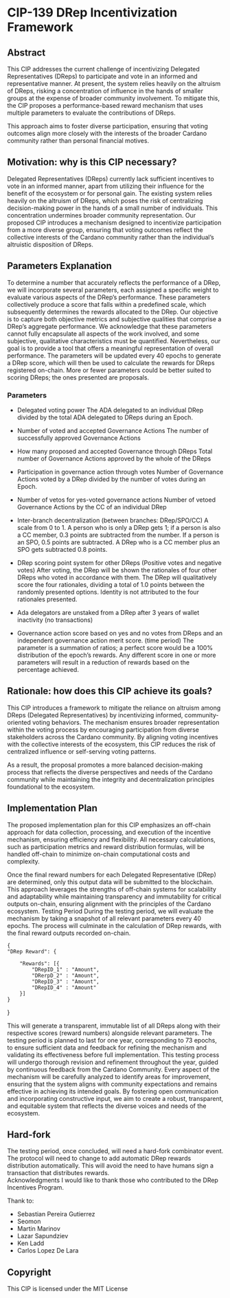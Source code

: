 # CIP-139 DRep Incentivization Framework


## Abstract

This CIP addresses the current challenge of incentivizing Delegated Representatives (DReps) to participate and vote in an informed and representative manner. At present, the system relies heavily on the altruism of DReps, risking a concentration of influence in the hands of smaller groups at the expense of broader community involvement. To mitigate this, the CIP proposes a performance-based reward mechanism that uses multiple parameters to evaluate the contributions of DReps. 

This approach aims to foster diverse participation, ensuring that voting outcomes align more closely with the interests of the broader Cardano community rather than personal financial motives.

## Motivation: why is this CIP necessary?
Delegated Representatives (DReps) currently lack sufficient incentives to vote in an informed manner, apart from utilizing their influence for the benefit of the ecosystem or for personal gain. The existing system relies heavily on the altruism of DReps, which poses the risk of centralizing decision-making power in the hands of a small number of individuals. 
This concentration undermines broader community representation. Our proposed CIP introduces a mechanism designed to incentivize participation from a more diverse group, ensuring that voting outcomes reflect the collective interests of the Cardano community rather than the individual’s altruistic disposition of DReps.

## Parameters Explanation
To determine a number that accurately reflects the performance of a DRep, we will incorporate several parameters, each assigned a specific weight to evaluate various aspects of the DRep’s performance. These parameters collectively produce a score that falls within a predefined scale, which subsequently determines the rewards allocated to the DRep.
Our objective is to capture both objective metrics and subjective qualities that comprise a DRep’s aggregate performance. We acknowledge that these parameters cannot fully encapsulate all aspects of the work involved, and some subjective, qualitative characteristics must be quantified. Nevertheless, our goal is to provide a tool that offers a meaningful representation of overall performance.
The parameters will be updated every 40 epochs to generate a DRep score, which will then be used to calculate the rewards for DReps registered on-chain. More or fewer parameters could be better suited to scoring DReps; the ones presented are proposals. 

### Parameters
* Delegated voting power
  The ADA delegated to an individual DRep divided by the total ADA delegated to DReps during an Epoch.

* Number of voted and accepted Governance Actions
  The number of successfully approved Governance Actions
 
* How many proposed and accepted Governance through DReps
  Total number of Governance Actions approved by the whole of the DReps

* Participation in governance action through votes
  Number of Governance Actions voted by a DRep divided by the number of votes during an Epoch.  

* Number of vetos for yes-voted governance actions
  Number of vetoed Governance Actions by the CC of an individual DRep

* Inter-branch decentralization (between branches: DRep/SPO/CC)
  A scale from 0 to 1. A person who is only a DRep gets 1; if a person is also a CC member, 0.3 points are subtracted from the number. If a person is an SPO, 0.5 points are subtracted. A DRep who is a CC member plus an SPO gets subtracted 0.8 points.

* DRep scoring point system for other DReps (Positive votes and negative votes)
  After voting, the DRep will be shown the rationales of four other DReps who voted in accordance with them. The DRep will qualitatively score the four rationales, dividing a total of 1.0 points between the randomly presented options. Identity is not attributed to the four rationales presented.

* Ada delegators are unstaked from a DRep after 3 years of wallet inactivity (no transactions)

* Governance action score based on yes and no votes from DReps and an independent governance action merit score. (time period)
  The parameter is a summation of ratios; a perfect score would be a 100% distribution of the epoch’s rewards. Any different score in one or more parameters will result in a reduction of rewards based on the percentage achieved. 

## Rationale: how does this CIP achieve its goals?

This CIP introduces a framework to mitigate the reliance on altruism among DReps (Delegated Representatives) by incentivizing informed, community-oriented voting behaviors. The mechanism ensures broader representation within the voting process by encouraging participation from diverse stakeholders across the Cardano community. By aligning voting incentives with the collective interests of the ecosystem, this CIP reduces the risk of centralized influence or self-serving voting patterns. 

As a result, the proposal promotes a more balanced decision-making process that reflects the diverse perspectives and needs of the Cardano community while maintaining the integrity and decentralization principles foundational to the ecosystem.

## Implementation Plan
The proposed implementation plan for this CIP emphasizes an off-chain approach for data collection, processing, and execution of the incentive mechanism, ensuring efficiency and flexibility. All necessary calculations, such as participation metrics and reward distribution formulas, will be handled off-chain to minimize on-chain computational costs and complexity. 

Once the final reward numbers for each Delegated Representative (DRep) are determined, only this output data will be submitted to the blockchain. This approach leverages the strengths of off-chain systems for scalability and adaptability while maintaining transparency and immutability for critical outputs on-chain, ensuring alignment with the principles of the Cardano ecosystem.
Testing Period
During the testing period, we will evaluate the mechanism by taking a snapshot of all relevant parameters every 40 epochs. The process will culminate in the calculation of DRep rewards, with the final reward outputs recorded on-chain. 


	{
	"DRep Reward": {
 	 
      	"Rewards": [{
        	"DRepID_1" : "Amount",
          	"DRerpD_2" : "Amount",
          	"DRepID_3" : "Amount",
          	"DRepID_4" : "Amount"
      	}]
	}
}

This will generate a transparent, immutable list of all DReps along with their respective scores (reward numbers) alongside relevant parameters. The testing period is planned to last for one year, corresponding to 73 epochs, to ensure sufficient data and feedback for refining the mechanism and validating its effectiveness before full implementation.
This testing process will undergo thorough revision and refinement throughout the year, guided by continuous feedback from the Cardano Community. Every aspect of the mechanism will be carefully analyzed to identify areas for improvement, ensuring that the system aligns with community expectations and remains effective in achieving its intended goals. By fostering open communication and incorporating constructive input, we aim to create a robust, transparent, and equitable system that reflects the diverse voices and needs of the ecosystem.

## Hard-fork

The testing period, once concluded, will need a hard-fork combinator event. The protocol will need to change to add automatic DRep rewards distribution automatically. This will avoid the need to have humans sign a transaction that distributes rewards.  
Acknowledgments
I would like to thank those who contributed to the DRep Incentives Program.

Thank to:

* Sebastian Pereira Gutierrez
* Seomon
* Martin Marinov
* Lazar Sapundziev
* Ken Ladd
* Carlos Lopez De Lara

## Copyright
This CIP is licensed under the MIT License
